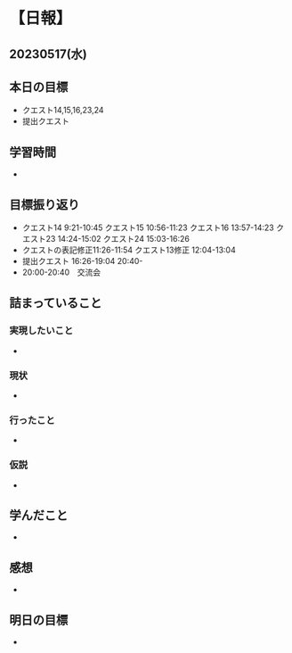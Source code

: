 # 【日報】
## 20230517(水)
## 本日の目標
- クエスト14,15,16,23,24
- 提出クエスト

## 学習時間
- 

## 目標振り返り
- クエスト14 9:21-10:45 クエスト15 10:56-11:23 クエスト16 13:57-14:23 クエスト23 14:24-15:02 クエスト24 15:03-16:26
- クエストの表記修正11:26-11:54 クエスト13修正 12:04-13:04
- 提出クエスト 16:26-19:04 20:40-
- 20:00-20:40　交流会

## 詰まっていること
### 実現したいこと 
- 
### 現状
- 
### 行ったこと 
- 
### 仮説
- 

## 学んだこと
- 

## 感想
- 

## 明日の目標
- 


